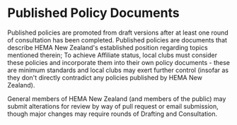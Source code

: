 # Published Policy Documents

Published policies are promoted from draft versions after at least one round of consultation has been completed.
Published policies are documents that describe HEMA New Zealand's established position regarding topics mentioned therein;
To achieve Affiliate status, local clubs must consider these policies and incorporate them into their own policy documents - these are minimum standards and local clubs may exert further control (insofar as they don't directly contradict any policies published by HEMA New Zealand).

General members of HEMA New Zealand (and members of the public) may submit alterations for review by way of pull request or email submission, though major changes may require rounds of Drafting and Consultation.